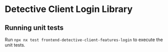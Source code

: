 # Detective Client Login Library

## Running unit tests

Run `npx nx test frontend-detective-client-features-login` to execute the unit tests.
